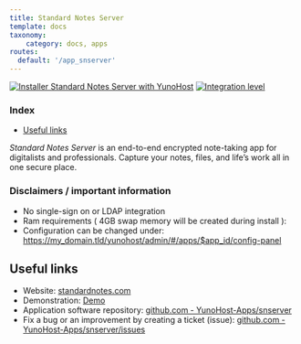 ```yaml
---
title: Standard Notes Server
template: docs
taxonomy:
    category: docs, apps
routes:
  default: '/app_snserver'
---
```


[![Installer Standard Notes Server with YunoHost](https://install-app.yunohost.org/install-with-yunohost.svg)](https://install-app.yunohost.org/?app=snserver) [![Integration level](https://dash.yunohost.org/integration/snserver.svg)](https://dash.yunohost.org/appci/app/snserver)

### Index

- [Useful links](#useful-links)

*Standard Notes Server* is an end-to-end encrypted note-taking app for digitalists and professionals. Capture your notes, files, and life’s work all in one secure place.

### Disclaimers / important information

* No single-sign on or LDAP integration
* Ram requirements ( 4GB swap memory will be created during install ):
* Configuration can be changed under: https://my_domain.tld/yunohost/admin/#/apps/$app_id/config-panel

## Useful links

+ Website: [standardnotes.com](https://standardnotes.com/)
+ Demonstration: [Demo](https://standardnotes.com/demo)
+ Application software repository: [github.com - YunoHost-Apps/snserver](https://github.com/YunoHost-Apps/snserver_ynh)
+ Fix a bug or an improvement by creating a ticket (issue): [github.com - YunoHost-Apps/snserver/issues](https://github.com/YunoHost-Apps/snserver_ynh/issues)
